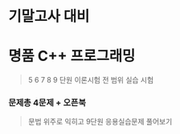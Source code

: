 # 기말고사 대비

# 명품 C++ 프로그래밍 
> 5 6 7 8 9 단원 이론시험
> 전 범위 실습 시험

### 문제총 4문제 + 오픈북
> 문법 위주로 익히고 9단원 응용실습문제 풀어보기
